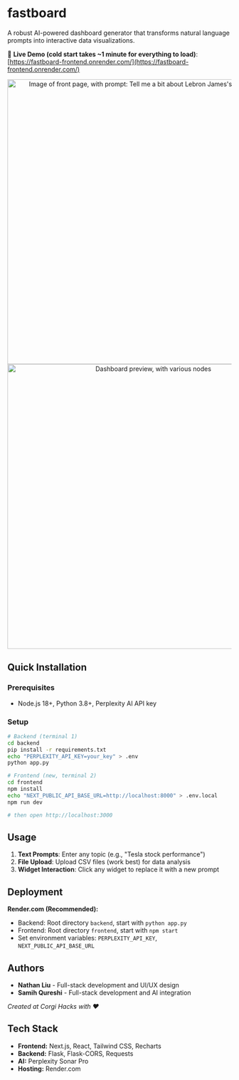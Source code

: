 # fastboard

A robust AI-powered dashboard generator that transforms natural language prompts into interactive data visualizations.

🔗 **Live Demo (cold start takes ~1 minute for everything to load)**: [https://fastboard-frontend.onrender.com/](https://fastboard-frontend.onrender.com/)

<p align="center">
  <img width="640" alt="Image of front page, with prompt: Tell me a bit about Lebron James's scoring history" src="https://github.com/user-attachments/assets/349aeda2-717f-4780-b536-7bc07b4a9623" />
  <img width="640" alt="Dashboard preview, with various nodes" src="https://github.com/user-attachments/assets/66e3b616-9eac-49cf-b158-2723c8cb2577" />
</p>

## Quick Installation

### Prerequisites

- Node.js 18+, Python 3.8+, Perplexity AI API key

### Setup

```bash
# Backend (terminal 1)
cd backend
pip install -r requirements.txt
echo "PERPLEXITY_API_KEY=your_key" > .env
python app.py

# Frontend (new, terminal 2)
cd frontend
npm install
echo "NEXT_PUBLIC_API_BASE_URL=http://localhost:8000" > .env.local
npm run dev

# then open http://localhost:3000
```

## Usage

1. **Text Prompts**: Enter any topic (e.g., "Tesla stock performance")
2. **File Upload**: Upload CSV files (work best) for data analysis
3. **Widget Interaction**: Click any widget to replace it with a new prompt

## Deployment

**Render.com (Recommended):**

- Backend: Root directory `backend`, start with `python app.py`
- Frontend: Root directory `frontend`, start with `npm start`
- Set environment variables: `PERPLEXITY_API_KEY`, `NEXT_PUBLIC_API_BASE_URL`

## Authors

- **Nathan Liu** - Full-stack development and UI/UX design
- **Samih Qureshi** - Full-stack development and AI integration

_Created at Corgi Hacks with ❤️_

## Tech Stack

- **Frontend:** Next.js, React, Tailwind CSS, Recharts
- **Backend:** Flask, Flask-CORS, Requests
- **AI:** Perplexity Sonar Pro
- **Hosting:** Render.com
